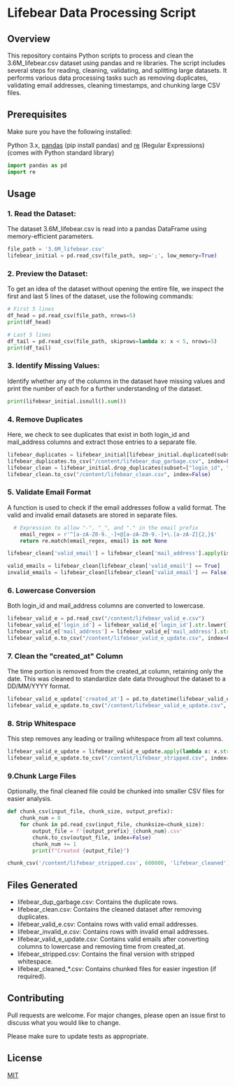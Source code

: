 # Lifebear Data Processing Script

## Overview

This repository contains Python scripts to process and clean the 3.6M_lifebear.csv dataset using pandas and re libraries. The script includes several steps for reading, cleaning, validating, and splitting large datasets. It performs various data processing tasks such as removing duplicates, validating email addresses, cleaning timestamps, and chunking large CSV files.



## Prerequisites

Make sure you have the following installed:

Python 3.x,
[pandas](https://pypi.org/project/pandas/) (pip install pandas) and
[re](https://pypi.org/project/regex/) (Regular Expressions) (comes with Python standard library)

```python
import pandas as pd
import re
```

## Usage
### 1. Read the Dataset:
The dataset 3.6M_lifebear.csv is read into a pandas DataFrame using memory-efficient parameters.

```python
file_path = '3.6M_lifebear.csv'
lifebear_initial = pd.read_csv(file_path, sep=';', low_memory=True)
```
### 2. Preview the Dataset:
To get an idea of the dataset without opening the entire file, we inspect the first and last 5 lines of the dataset, use the following commands:

```python
# First 5 lines
df_head = pd.read_csv(file_path, nrows=5)
print(df_head)

# Last 5 lines
df_tail = pd.read_csv(file_path, skiprows=lambda x: x < 5, nrows=5)
print(df_tail)
```
### 3. Identify Missing Values:
Identify whether any of the columns in the dataset have missing values and print the number of each for a further understanding of the dataset.
```python
print(lifebear_initial.isnull().sum())
```
### 4. Remove Duplicates
Here, we check to see duplicates that exist in both login_id and mail_address columns and extract those entries to a separate file.
```python
lifebear_duplicates = lifebear_initial[lifebear_initial.duplicated(subset=["login_id", "mail_address"], keep=False)]
lifebear_duplicates.to_csv("/content/lifebear_dup_garbage.csv", index=False)
lifebear_clean = lifebear_initial.drop_duplicates(subset=["login_id", "mail_address"], keep='first')
lifebear_clean.to_csv("/content/lifebear_clean.csv", index=False)
```

### 5. Validate Email Format
A function is used to check if the email addresses follow a valid format. The valid and invalid email datasets are stored in separate files.
```python
  # Expression to allow "-", "_", and "." in the email prefix
    email_regex = r'^[a-zA-Z0-9._-]+@[a-zA-Z0-9.-]+\.[a-zA-Z]{2,}$'
    return re.match(email_regex, email) is not None

lifebear_clean['valid_email'] = lifebear_clean['mail_address'].apply(is_valid_email)

valid_emails = lifebear_clean[lifebear_clean['valid_email'] == True]
invalid_emails = lifebear_clean[lifebear_clean['valid_email'] == False]
```

### 6. Lowercase Conversion
Both login_id and mail_address columns are converted to lowercase.
```python
lifebear_valid_e = pd.read_csv("/content/lifebear_valid_e.csv")
lifebear_valid_e['login_id'] = lifebear_valid_e['login_id'].str.lower()
lifebear_valid_e['mail_address'] = lifebear_valid_e['mail_address'].str.lower()
lifebear_valid_e.to_csv("/content/lifebear_valid_e_update.csv", index=False)
```
### 7. Clean the "created_at" Column
The time portion is removed from the created_at column, retaining only the date. This was cleaned to standardize date data throughout the dataset to a DD/MM/YYYY format.
```python
lifebear_valid_e_update['created_at'] = pd.to_datetime(lifebear_valid_e_update['created_at']).dt.date
lifebear_valid_e_update.to_csv("/content/lifebear_valid_e_update.csv", index=False)
```
### 8. Strip Whitespace
This step removes any leading or trailing whitespace from all text columns.
```python
lifebear_valid_e_update = lifebear_valid_e_update.apply(lambda x: x.str.strip() if x.dtype == "object" else x)
lifebear_valid_e_update.to_csv("/content/lifebear_stripped.csv", index=False)
```

### 9.Chunk Large Files
Optionally, the final cleaned file could be chunked into smaller CSV files for easier analysis.
```python
def chunk_csv(input_file, chunk_size, output_prefix):
    chunk_num = 0
    for chunk in pd.read_csv(input_file, chunksize=chunk_size):
        output_file = f'{output_prefix}_{chunk_num}.csv'
        chunk.to_csv(output_file, index=False)
        chunk_num += 1
        print(f"Created {output_file}")

chunk_csv('/content/lifebear_stripped.csv', 600000, 'lifebear_cleaned')
```
## Files Generated
* lifebear_dup_garbage.csv: Contains the duplicate rows.
* lifebear_clean.csv: Contains the cleaned dataset after removing duplicates.
* lifebear_valid_e.csv: Contains rows with valid email addresses.
* lifebear_invalid_e.csv: Contains rows with invalid email addresses.
* lifebear_valid_e_update.csv: Contains valid emails after converting columns to lowercase and removing time from created_at.
* lifebear_stripped.csv: Contains the final version with stripped whitespace.
* lifebear_cleaned_*.csv: Contains chunked files for easier ingestion (if required).
## Contributing

Pull requests are welcome. For major changes, please open an issue first
to discuss what you would like to change.

Please make sure to update tests as appropriate.

## License

[MIT](https://choosealicense.com/licenses/mit/)
